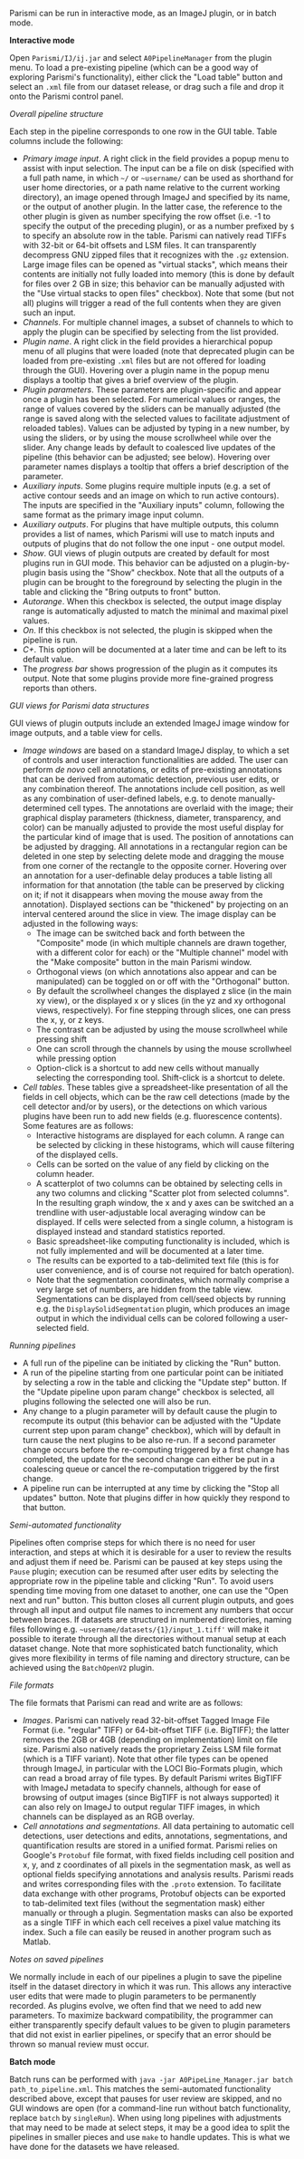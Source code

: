 Parismi can be run in interactive mode, as an ImageJ plugin, or in batch mode.

**Interactive mode**

Open `Parismi/IJ/ij.jar` and select `A0PipelineManager` from the plugin menu. To load a
pre-existing pipeline (which can be a good way of exploring Parismi's functionality),
either click the "Load table" button and select an `.xml` file from our dataset release,
or drag such a file and drop it onto the Parismi control panel.

*Overall pipeline structure*

Each step in the pipeline corresponds to one row in the GUI table. Table columns include
the following:
  - *Primary image input*. A right click in the field provides a popup menu to assist with
  input selection. The input can be a file on disk (specified with a full path name, in
  which `~/` or `~username/` can be used as shorthand for user home directories, or a
  path name relative to the current working directory), an image opened through ImageJ
  and specified by its name, or the output of another plugin. In the latter case, the
  reference to the other plugin is given as number specifying the row offset (i.e. -1 to
  specify the output of the preceding plugin), or as a number prefixed by `$` to specify
  an absolute row in the table. Parismi can natively read TIFFs with 32-bit or 64-bit
  offsets and LSM files. It can transparently decompress GNU zipped files that it
  recognizes with the `.gz` extension. Large image files can be opened as "virtual
  stacks", which means their contents are initially not fully loaded into memory (this is
  done by default for files over 2 GB in size; this behavior can be manually adjusted with
  the "Use virtual stacks to open files" checkbox). Note that some (but not all) plugins
  will trigger a read of the full contents when they are given such an input. 
  - *Channels*. For multiple channel images, a subset of channels to which to apply the
  plugin can be specified by selecting from the list provided.
  - *Plugin name*. A right click in the field provides a hierarchical popup menu of all
  plugins that were loaded (note that deprecated plugin can be loaded from pre-existing
  `.xml` files but are not offered for loading through the GUI). Hovering over a plugin
  name in the popup menu displays a tooltip that gives a brief overview of the plugin.
  - *Plugin parameters*. These parameters are plugin-specific and appear once a plugin has
  been selected. For numerical values or ranges, the range of values covered by the
  sliders can be manually adjusted (the range is saved along with the selected values to
  facilitate adjustment of reloaded tables). Values can be adjusted by typing in a new
  number, by using the sliders, or by using the mouse scrollwheel while over the slider.
  Any change leads by default to coalesced live updates of the pipeline (this behavior
  can be adjusted; see below). Hovering over parameter names displays a tooltip that
  offers a brief description of the parameter.
  - *Auxiliary inputs*. Some plugins require multiple inputs (e.g. a set of active contour
  seeds and an image on which to run active contours). The inputs are specified in the
  "Auxiliary inputs" column, following the same format as the primary image input column.
  - *Auxiliary outputs*. For plugins that have multiple outputs, this column provides a
  list of names, which Parismi will use to match inputs and outputs of plugins that do
  not follow the one input - one output model.
  - *Show*. GUI views of plugin outputs are created by default for most plugins run in GUI
  mode. This behavior can be adjusted on a plugin-by-plugin basis using the "Show"
  checkbox. Note that all the outputs of a plugin can be brought to the foreground by
  selecting the plugin in the table and clicking the "Bring outputs to front" button.
  - *Autorange*. When this checkbox is selected, the output image display range
  is automatically adjusted to match the minimal and maximal pixel values.
  - *On*. If this checkbox is not selected, the plugin is skipped when the pipeline is
  run.
  - *C+*. This option will be documented at a later time and can be left to its default
  value.
  - The *progress bar* shows progression of the plugin as it computes its output. Note
  that some plugins provide more fine-grained progress reports than others.
  
  
*GUI views for Parismi data structures*

GUI views of plugin outputs include an extended ImageJ image window for image outputs, and
a table view for cells.
  - *Image windows* are based on a standard ImageJ display, to which a set of controls and
  user interaction functionalities are added. The user can perform _de novo_ cell
  annotations, or edits of pre-existing annotations that can be derived from automatic
  detection, previous user edits, or any combination thereof. The annotations include cell
  position, as well as any combination of user-defined labels, e.g. to denote
  manually-determined cell types. The annotations are overlaid with the image; their
  graphical display parameters (thickness, diameter, transparency, and color) can be
  manually adjusted to provide the most useful display for the particular kind of image
  that is used. The position of annotations can be adjusted by dragging. All annotations
  in a rectangular region can be deleted in one step by selecting delete mode and dragging
  the mouse from one corner of the rectangle to the opposite corner. Hovering over an
  annotation for a user-definable delay produces a table listing all information for that
  annotation (the table can be preserved by clicking on it; if not it disappears when
  moving the mouse away from the annotation). Displayed sections can be "thickened" by
  projecting on an interval centered around the slice in view.
  The image display can be adjusted in the following ways:
    - The image can be switched back and forth between the "Composite" mode (in which
    multiple channels are drawn together, with a different color for each) or the
    "Multiple channel" model with the "Make composite" button in the main Parismi window.
    - Orthogonal views (on which annotations also appear and can be manipulated) can be
    toggled on or off with the "Orthogonal" button.
    - By default the scrollwheel changes the displayed z slice (in the main xy view), or
    the displayed x or y slices (in the yz and xy orthogonal views, respectively). For
    fine stepping through slices, one can press the x, y, or z keys.
    - The contrast can be adjusted by using the mouse scrollwheel while pressing shift
    - One can scroll through the channels by using the mouse scrollwheel while pressing
    option
    - Option-click is a shortcut to add new cells without manually selecting the
    corresponding tool. Shift-click is a shortcut to delete.
  - *Cell tables*. These tables give a spreadsheet-like presentation of all the fields in
  cell objects, which can be the raw cell detections (made by the cell detector and/or by
  users), or the detections on which various plugins have been run to add new fields (e.g.
  fluorescence contents). Some features are as follows:
    - Interactive histograms are displayed for each column. A range can be selected by
    clicking in these histograms, which will cause filtering of the displayed cells.
    - Cells can be sorted on the value of any field by clicking on the column header. 
    - A scatterplot of two columns can be obtained by selecting cells in any two columns
    and clicking "Scatter plot from selected columns". In the resulting graph window, the
    x and y axes can be switched an a trendline with user-adjustable local averaging
    window can be displayed. If cells were selected from a single column, a histogram
    is displayed instead and standard statistics reported.
    - Basic spreadsheet-like computing functionality is included, which is not fully
    implemented and will be documented at a later time.
    - The results can be exported to a tab-delimited text file (this is for user
    convenience, and is of course not required for batch operation).
    - Note that the segmentation coordinates, which normally comprise a very large set of
    numbers, are hidden from the table view. Segmentations can be displayed from cell/seed
    objects by running e.g. the `DisplaySolidSegmentation` plugin, which produces an image
    output in which the individual cells can be colored following a user-selected field.
 
*Running pipelines*

  - A full run of the pipeline can be initiated by clicking the "Run" button.
  - A run of the pipeline starting from one particular point can be initiated by selecting
  a row in the table and clicking the "Update step" button. If the "Update pipeline upon
  param change" checkbox is selected, all plugins following the selected one will also be
  run.
  - Any change to a plugin parameter will by default cause the plugin to recompute its
  output (this behavior can be adjusted with the "Update current step upon param change"
  checkbox), which will by default in turn cause the next plugins to be also re-run. If a
  second parameter change occurs before the re-computing triggered by a first change has
  completed, the update for the second change can either be put in a coalescing queue or
  cancel the re-computation triggered by the first change.
  - A pipeline run can be interrupted at any time by clicking the "Stop all updates"
  button. Note that plugins differ in how quickly they respond to that button.

*Semi-automated functionality*

Pipelines often comprise steps for which there is no need for user interaction, and steps
at which it is desirable for a user to review the results and adjust them if need be.
Parismi can be paused at key steps using the `Pause` plugin; execution can be resumed
after user edits by selecting the appropriate row in the pipeline table and clicking
"Run". To avoid users spending time moving from one dataset to another, one can use the
"Open next and run" button. This button closes all current plugin outputs, and goes
through all input and output file names to increment any numbers that occur between
braces. If datasets are structured in numbered directories, naming files following e.g.
`~username/datasets/{1}/input_1.tiff'` will make it possible to iterate through all the
directories without manual setup at each dataset change. Note that more sophisticated
batch functionality, which gives more flexibility in terms of file naming and directory
structure, can be achieved using the `BatchOpenV2` plugin.

*File formats*

The file formats that Parismi can read and write are as follows:
  - *Images*. Parismi can natively read 32-bit-offset Tagged Image File Format (i.e.
  "regular" TIFF) or 64-bit-offset TIFF (i.e. BigTIFF); the latter removes the 2GB or 4GB
  (depending on implementation) limit on file size. Parismi also natively reads the
  proprietary Zeiss LSM file format (which is a TIFF variant). Note that other file types
  can be opened through ImageJ, in particular with the LOCI Bio-Formats plugin, which can
  read a broad array of file types. By default Parismi writes BigTIFF with ImageJ
  metadata to specify channels, although for ease of browsing of output images (since
  BigTIFF is not always supported) it can also rely on ImageJ to output regular TIFF
  images, in which channels can be displayed as an RGB overlay.
  - *Cell annotations and segmentations*. All data pertaining to automatic cell
  detections, user detections and edits, annotations, segmentations, and quantification
  results are stored in a unified format. Parismi relies on Google's `Protobuf` file
  format, with fixed fields including cell position and x, y, and z coordinates of all
  pixels in the segmentation mask, as well as optional fields specifying annotations and
  analysis results. Parismi reads and writes corresponding files with the `.proto`
  extension. To facilitate data exchange with other programs, Protobuf objects can be
  exported to tab-delimited text files (without the segmentation mask) either manually or
  through a plugin. Segmentation masks can also be exported as a single TIFF in which each
  cell receives a pixel value matching its index. Such a file can easily be reused in
  another program such as Matlab.

*Notes on saved pipelines*

We normally include in each of our pipelines a plugin to save the pipeline itself in the
dataset directory in which it was run. This allows any interactive user edits that were
made to plugin parameters to be permanently recorded. As plugins evolve, we often find
that we need to add new parameters. To maximize backward compatibility, the programmer can
either transparently specify default values to be given to plugin parameters that did not
exist in earlier pipelines, or specify that an error should be thrown so manual review
must occur.

**Batch mode**

Batch runs can be performed with `java -jar A0PipeLine_Manager.jar batch path_to_pipeline.xml`.
This matches the semi-automated functionality described above, except that pauses for
user review are skipped, and no GUI windows are open (for a command-line run without batch
functionality, replace `batch` by `singleRun`). When using long pipelines with
adjustments that may need to be made at select steps, it may be a good idea to split
the pipelines in smaller pieces and use `make` to handle updates. This is what we have
done for the datasets we have released. 